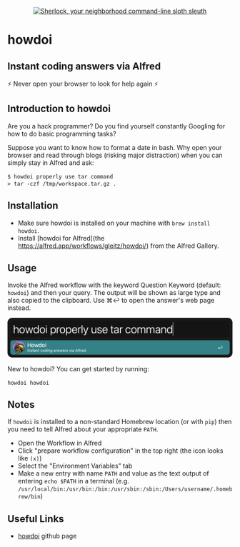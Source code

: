<p align="center">
    <a href="https://pypi.python.org/pypi/howdoi">
        <img src="https://www.dropbox.com/s/dk13iy2uoufdwr7/HowDoIcolor512.png?raw=1" alt="Sherlock, your neighborhood command-line sloth sleuth" />
    </a>
</p>

# howdoi

## Instant coding answers via Alfred

⚡ Never open your browser to look for help again ⚡

## Introduction to howdoi

Are you a hack programmer? Do you find yourself constantly Googling for
how to do basic programming tasks?

Suppose you want to know how to format a date in bash. Why open your
browser and read through blogs (risking major distraction) when you can
simply stay in Alfred and ask:

    $ howdoi properly use tar command
    > tar -czf /tmp/workspace.tar.gz .

## Installation

- Make sure howdoi is installed on your machine with `brew install howdoi`.
- Install [howdoi for Alfred](the https://alfred.app/workflows/gleitz/howdoi/) from the Alfred Gallery.

## Usage

Invoke the Alfred workflow with the keyword Question Keyword (default: `howdoi`) and then your query. The output will be shown as large type and also copied to the clipboard. Use ⌘↩ to open the answer's web page instead.

![Typing the howdoi query](images/howdoi-alfred-window.png)

New to howdoi? You can get started by running:

    howdoi howdoi

## Notes

If `howdoi` is installed to a non-standard Homebrew location (or with `pip`) then you need to tell Alfred about your appropriate `PATH`.

  - Open the Workflow in Alfred
  - Click "prepare workflow configuration" in the top right (the icon looks like `(x)`)
  - Select the "Environment Variables" tab
  - Make a new entry with name `PATH` and value as the text output of entering `echo $PATH` in a terminal (e.g. `/usr/local/bin:/usr/bin:/bin:/usr/sbin:/sbin:/Users/username/.homebrew/bin`)

## Useful Links

- [howdoi](https://github.com/gleitz/howdoi/) github page
